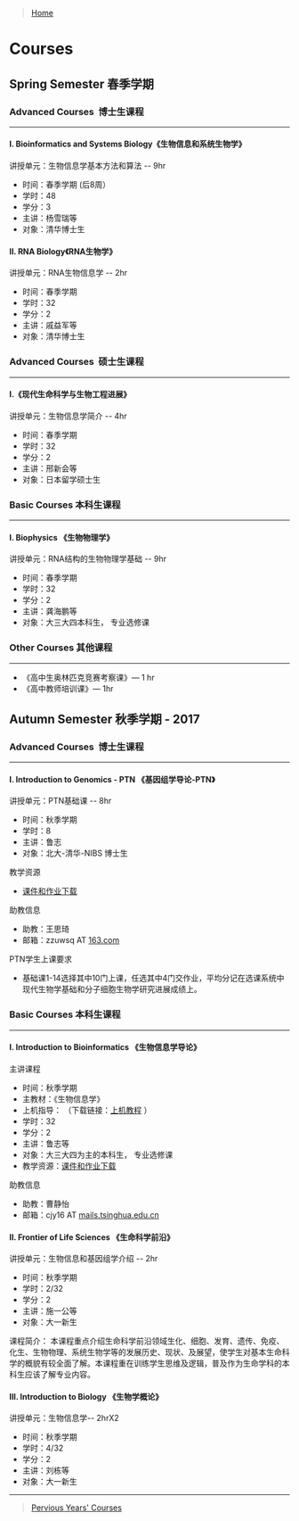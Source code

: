 > [Home](https://lulab.github.io)

# Courses 

## Spring Semester 春季学期

### Advanced Courses  博士生课程

---

#### I. Bioinformatics and Systems Biology《生物信息和系统生物学》

讲授单元：生物信息学基本方法和算法 -- 9hr

-   时间：春季学期 (后8周） 
-   学时：48 
-   学分：3
-   主讲：杨雪瑞等 
-   对象：清华博士生

#### II. RNA Biology《RNA生物学》

讲授单元：RNA生物信息学 -- 2hr

-   时间：春季学期 
-   学时：32 
-   学分：2
-   主讲：戚益军等 
-   对象：清华博士生

### Advanced Courses  硕士生课程

---

#### I.《现代生命科学与生物工程进展》

讲授单元：生物信息学简介 -- 4hr

-   时间：春季学期
-   学时：32 
-   学分：2
-   主讲：邢新会等 
-   对象：日本留学硕士生

### Basic Courses 本科生课程

---

#### I. Biophysics 《生物物理学》

讲授单元：RNA结构的生物物理学基础 -- 9hr

-   时间：春季学期
-   学时：32 
-   学分：2
-   主讲：龚海鹏等 
-   对象：大三大四本科生， 专业选修课

### Other Courses 其他课程

---

* 《高中生奥林匹克竞赛考察课》— 1 hr
* 《高中教师培训课》—  1hr


## Autumn Semester 秋季学期 - 2017

### Advanced Courses  博士生课程

---

#### I. Introduction to Genomics - PTN 《基因组学导论-PTN》

讲授单元：PTN基础课 -- 8hr

-   时间：秋季学期
-   学时：8 
-   主讲：鲁志 
-   对象：北大-清华-NIBS 博士生

教学资源

-   [课件和作业下载](https://www.jianguoyun.com/p/DTCJc-gQ0NLuBRj9kQ4#dir=%2F2016%2F%E5%9F%BA%E5%9B%A0%E7%BB%84%E5%AD%A6%E5%AF%BC%E8%AE%BA-PTN::mode=0)

助教信息

-   助教：王思琦
-   邮箱：zzuwsq AT [163.com](http://163.com)

PTN学生上课要求

-   基础课1-14选择其中10门上课，任选其中4门交作业，平均分记在选课系统中现代生物学基础和分子细胞生物学研究进展成绩上。


### Basic Courses 本科生课程

---

#### I. Introduction to Bioinformatics 《生物信息学导论》

主讲课程

-   时间：秋季学期 
-   主教材：《生物信息学》
-   上机指导： （下载链接：[上机教程](http://www.gitbook.com/@lulab) ）
-   学时：32 
-   学分：2
-   主讲：鲁志等 
-   对象：大三大四为主的本科生， 专业选修课
-   教学资源：[课件和作业下载](https://www.jianguoyun.com/p/DTCJc-gQ0NLuBRj9kQ4#dir=%2F2016%2F%E5%9F%BA%E5%9B%A0%E7%BB%84%E5%AD%A6%E5%AF%BC%E8%AE%BA-PTN::mode=0)

助教信息

-   助教：曹静怡
-   邮箱：cjy16 AT [mails.tsinghua.edu.cn](http://mails.tsinghua.edu.cn)

#### II. Frontier of Life Sciences 《生命科学前沿》

讲授单元：生物信息和基因组学介绍 -- 2hr

-   时间：秋季学期 
-   学时：2/32 
-   学分：2
-   主讲：施一公等 
-   对象：大一新生

课程简介： 本课程重点介绍生命科学前沿领域生化、细胞、发育、遗传、免疫、化生、生物物理、系统生物学等的发展历史、现状、及展望，使学生对基本生命科学的概貌有较全面了解。本课程重在训练学生思维及逻辑，普及作为生命学科的本科生应该了解专业内容。

#### III. Introduction to Biology 《生物学概论》

讲授单元：生物信息学-- 2hrX2

-   时间：秋季学期
-   学时：4/32 
-   学分：2
-   主讲：刘栋等 
-   对象：大一新生


--- 

> [Pervious Years' Courses](https://www.evernote.com/pub/view/luzhiustc/teaching)



